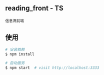 
## reading_front - TS
    信息流前端
> 

## 使用

```bash
# 安装依赖
$ npm install

# 启动服务
$ npm start  # visit http://localhost:3333
```


